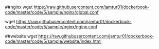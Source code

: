 ##nginx
wget https://raw.githubusercontent.com/jamtur01/dockerbook-code/master/code/5/sample/nginx/global.conf

wget https://raw.githubusercontent.com/jamtur01/dockerbook-code/master/code/5/sample/nginx/nginx.conf

##website
wget https://raw.githubusercontent.com/jamtur01/dockerbook-code/master/code/5/sample/website/index.html
